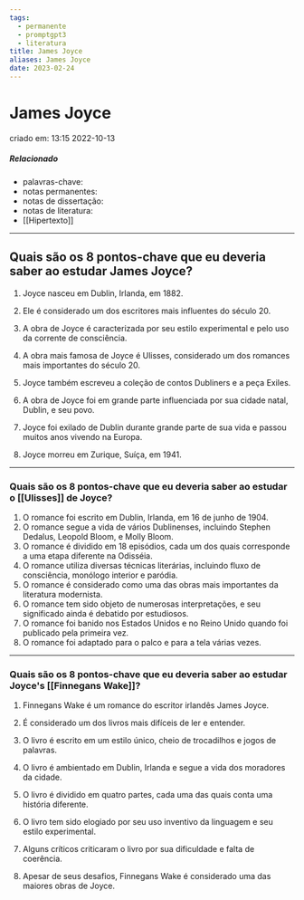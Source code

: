 ```yaml
---
tags:
  - permanente
  - promptgpt3
  - literatura
title: James Joyce
aliases: James Joyce
date: 2023-02-24
---
```


# James Joyce

criado em: 13:15 2022-10-13

##### Relacionado

- palavras-chave: 
- notas permanentes: 
- notas de dissertação:
- notas de literatura: 
- [[Hipertexto]]

---

## Quais são os 8 pontos-chave que eu deveria saber ao estudar James Joyce?

1. Joyce nasceu em Dublin, Irlanda, em 1882.

2. Ele é considerado um dos escritores mais influentes do século 20.

3. A obra de Joyce é caracterizada por seu estilo experimental e pelo uso da corrente de consciência.

4. A obra mais famosa de Joyce é Ulisses, considerado um dos romances mais importantes do século 20.

5. Joyce também escreveu a coleção de contos Dubliners e a peça Exiles.

6. A obra de Joyce foi em grande parte influenciada por sua cidade natal, Dublin, e seu povo.

7. Joyce foi exilado de Dublin durante grande parte de sua vida e passou muitos anos vivendo na Europa.

1. Joyce morreu em Zurique, Suíça, em 1941.
---

### Quais são os 8 pontos-chave que eu deveria saber ao estudar o [[Ulisses]] de Joyce?

1. O romance foi escrito em Dublin, Irlanda, em 16 de junho de 1904.
2. O romance segue a vida de vários Dublinenses, incluindo Stephen Dedalus, Leopold Bloom, e Molly Bloom.
3. O romance é dividido em 18 episódios, cada um dos quais corresponde a uma etapa diferente na Odisséia.
4. O romance utiliza diversas técnicas literárias, incluindo fluxo de consciência, monólogo interior e paródia.
5. O romance é considerado como uma das obras mais importantes da literatura modernista.
6. O romance tem sido objeto de numerosas interpretações, e seu significado ainda é debatido por estudiosos.
7. O romance foi banido nos Estados Unidos e no Reino Unido quando foi publicado pela primeira vez.
8. O romance foi adaptado para o palco e para a tela várias vezes.

---

### Quais são os 8 pontos-chave que eu deveria saber ao estudar Joyce's [[Finnegans Wake]]?

1. Finnegans Wake é um romance do escritor irlandês James Joyce.

2. É considerado um dos livros mais difíceis de ler e entender.

3. O livro é escrito em um estilo único, cheio de trocadilhos e jogos de palavras.

4. O livro é ambientado em Dublin, Irlanda e segue a vida dos moradores da cidade.

5. O livro é dividido em quatro partes, cada uma das quais conta uma história diferente.

6. O livro tem sido elogiado por seu uso inventivo da linguagem e seu estilo experimental.

7. Alguns críticos criticaram o livro por sua dificuldade e falta de coerência.

8. Apesar de seus desafios, Finnegans Wake é considerado uma das maiores obras de Joyce.
